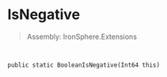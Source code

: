 ﻿

# IsNegative

> Assembly: IronSphere.Extensions



```


public static BooleanIsNegative(Int64 this)
```